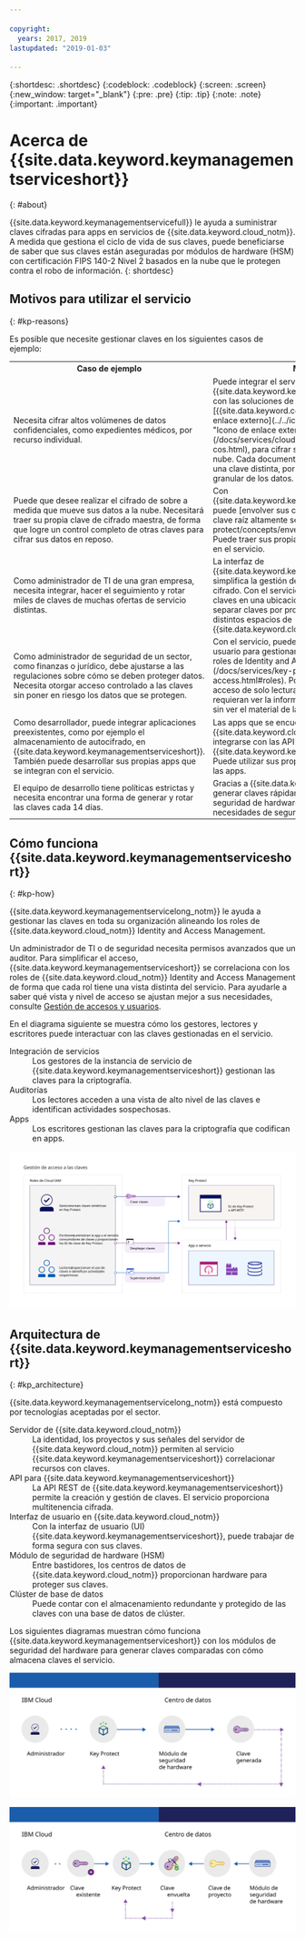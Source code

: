 ```yaml
---

copyright:
  years: 2017, 2019
lastupdated: "2019-01-03"

---
```


{:shortdesc: .shortdesc}
{:codeblock: .codeblock}
{:screen: .screen}
{:new_window: target="_blank"}
{:pre: .pre}
{:tip: .tip}
{:note: .note}
{:important: .important}

# Acerca de {{site.data.keyword.keymanagementserviceshort}}
{: #about}

{{site.data.keyword.keymanagementservicefull}} le ayuda a suministrar claves cifradas para apps en servicios de {{site.data.keyword.cloud_notm}}. A medida que gestiona el ciclo de vida de sus claves, puede beneficiarse de saber que sus claves están aseguradas por módulos de hardware (HSM) con certificación FIPS 140-2 Nivel 2 basados en la nube que le protegen contra el robo de información.
{: shortdesc}

## Motivos para utilizar el servicio
{: #kp-reasons}

Es posible que necesite gestionar claves en los siguientes casos de ejemplo:

<table>
  <tr>
    <th>Caso de ejemplo</th>
    <th>Motivos</th>
  </tr>
  <tr>
    <td>Necesita cifrar altos volúmenes de datos confidenciales, como expedientes médicos, por recurso individual.</td>
    <td>Puede integrar el servicio {{site.data.keyword.keymanagementserviceshort}} con las soluciones de almacenamiento, como [{{site.data.keyword.cos_full_notm}} ![Icono de enlace externo](../../icons/launch-glyph.svg "Icono de enlace externo")](/docs/services/cloud-object-storage/about-cos.html), para cifrar sus datos en reposo en la nube. Cada documento puede estar protegido por una clave distinta, por lo que tiene un control granular de los datos.</td>
  </tr>
  <tr>
    <td>Puede que desee realizar el cifrado de sobre a medida que mueve sus datos a la nube. Necesitará traer su propia clave de cifrado maestra, de forma que logre un control completo de otras claves para cifrar sus datos en reposo.</td>
    <td>Con {{site.data.keyword.keymanagementserviceshort}}, puede [envolver sus claves de cifrado con una clave raíz altamente segura](/docs/services/key-protect/concepts/envelope-encryption.html). Puede traer sus propias claves de raíz o crearlas en el servicio.</td>
  </tr>
  <tr>
    <td>Como administrador de TI de una gran empresa, necesita integrar, hacer el seguimiento y rotar miles de claves de muchas ofertas de servicio distintas.</td>
    <td>La interfaz de {{site.data.keyword.keymanagementserviceshort}} simplifica la gestión de múltiples servicios de cifrado. Con el servicio puede gestionar y ordenar claves en una ubicación centralizada, o puede separar claves por proyectos y alojarlas en distintos espacios de {{site.data.keyword.cloud_notm}}.</td>
  </tr>
  <tr>
    <td>Como administrador de seguridad de un sector, como finanzas o jurídico, debe ajustarse a las regulaciones sobre cómo se deben proteger datos. Necesita otorgar acceso controlado a las claves sin poner en riesgo los datos que se protegen.</td>
    <td>Con el servicio, puede controlar el acceso de usuario para gestionar claves [asignando distintos roles de Identity and Access Management](/docs/services/key-protect/manage-access.html#roles). Por ejemplo, puede otorgar acceso de solo lectura a los usuarios que requieran ver la información de creación de claves, sin ver el material de la clave.</td>
  <tr>
    <td>Como desarrollador, puede integrar aplicaciones preexistentes, como por ejemplo el almacenamiento de autocifrado,
en {{site.data.keyword.keymanagementserviceshort}}. También
puede desarrollar sus propias apps que se integran con el servicio.</td>
    <td>Las apps que se encuentran en {{site.data.keyword.cloud_notm}} o fuera pueden integrarse con las API de {{site.data.keyword.keymanagementserviceshort}}. Puede utilizar sus propias claves existentes para las apps. </td>
  </tr>
  <tr>
    <td>El equipo de desarrollo tiene políticas estrictas y necesita encontrar una forma de generar y rotar las claves cada 14 días.</td>
    <td>Gracias a {{site.data.keyword.cloud_notm}}, puede generar claves rápidamente desde un módulo de seguridad
de hardware (HSM) que satisfagan sus necesidades de seguridad continua.</td>
  </tr>
</table>

## Cómo funciona {{site.data.keyword.keymanagementserviceshort}}
{: #kp-how}

{{site.data.keyword.keymanagementservicelong_notm}} le ayuda a gestionar las claves en toda su organización alineando los roles de {{site.data.keyword.cloud_notm}} Identity and Access Management.

Un administrador de TI o de seguridad necesita permisos avanzados que un auditor. Para simplificar el acceso, {{site.data.keyword.keymanagementserviceshort}} se correlaciona con los roles de {{site.data.keyword.cloud_notm}} Identity and Access Management de forma que cada rol tiene una vista distinta del servicio. Para ayudarle a saber qué vista y nivel de acceso se ajustan mejor a sus necesidades, consulte [Gestión de accesos y usuarios](/docs/services/key-protect/manage-access.html#roles).

En el diagrama siguiente se muestra cómo los gestores, lectores y escritores puede interactuar con las claves gestionadas en el servicio.

<dl>
  <dt>Integración de servicios</dt>
    <dd>Los gestores de la instancia de servicio de {{site.data.keyword.keymanagementserviceshort}} gestionan las claves para la criptografía.</dd>
  <dt>Auditorías</dt>
    <dd>Los lectores acceden a una vista de alto nivel de las claves e identifican actividades sospechosas.</dd>
  <dt>Apps</dt>
    <dd>Los escritores gestionan las claves para la criptografía que codifican en apps.</dd>
</dl>

![El diagrama muestra los mismos componentes descritos en la lista de definición anterior.](images/keys-use-cases_min.svg)

## Arquitectura de {{site.data.keyword.keymanagementserviceshort}}
{: #kp_architecture}

{{site.data.keyword.keymanagementservicelong_notm}} está compuesto por tecnologías aceptadas por el sector.

<dl>
  <dt>Servidor de {{site.data.keyword.cloud_notm}}</dt>
    <dd>La identidad, los proyectos y sus señales del servidor de {{site.data.keyword.cloud_notm}} permiten al servicio {{site.data.keyword.keymanagementserviceshort}} correlacionar recursos con claves.</dd>
  <dt>API para {{site.data.keyword.keymanagementserviceshort}}</dt>
    <dd>La API REST de {{site.data.keyword.keymanagementserviceshort}} permite la creación y gestión de claves. El servicio proporciona multitenencia cifrada.</dd>
  <dt>Interfaz de usuario en {{site.data.keyword.cloud_notm}}</dt>
    <dd>Con la interfaz de usuario (UI) {{site.data.keyword.keymanagementserviceshort}}, puede trabajar de forma segura con sus claves.</dd>
  <dt>Módulo de seguridad de hardware (HSM)</dt>
    <dd>Entre bastidores, los centros de datos de {{site.data.keyword.cloud_notm}} proporcionan hardware para proteger sus claves.</dd>
  <dt>Clúster de base de datos</dt>
    <dd>Puede contar con el almacenamiento redundante y protegido de las claves con una base de datos de clúster.</dd>
</dl>

Los siguientes diagramas muestran cómo funciona {{site.data.keyword.keymanagementserviceshort}} con los módulos de seguridad del hardware para generar claves comparadas con cómo almacena claves el servicio.

![El diagrama muestra cómo se generan las claves.](images/generated-key_min.svg)

![El diagrama muestra cómo se almacenan las claves existentes.](images/stored-key_min.svg)
